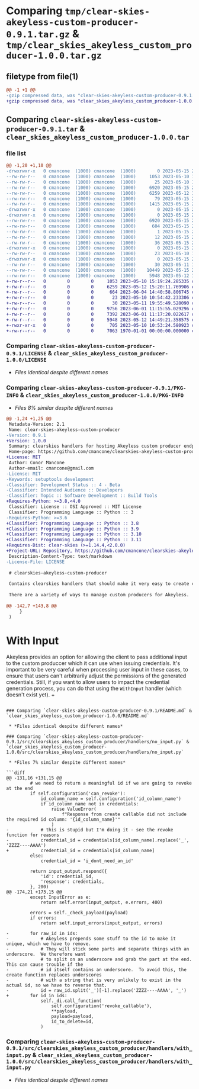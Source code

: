 # Comparing `tmp/clear-skies-akeyless-custom-producer-0.9.1.tar.gz` & `tmp/clear_skies_akeyless_custom_producer-1.0.0.tar.gz`

## filetype from file(1)

```diff
@@ -1 +1 @@
-gzip compressed data, was "clear-skies-akeyless-custom-producer-0.9.1.tar", last modified: Mon May 15 23:28:57 2023, max compression
+gzip compressed data, was "clear_skies_akeyless_custom_producer-1.0.0.tar", max compression
```

## Comparing `clear-skies-akeyless-custom-producer-0.9.1.tar` & `clear_skies_akeyless_custom_producer-1.0.0.tar`

### file list

```diff
@@ -1,20 +1,10 @@
-drwxrwxr-x   0 cmancone  (1000) cmancone  (1000)        0 2023-05-15 23:28:57.184132 clear-skies-akeyless-custom-producer-0.9.1/
--rw-rw-r--   0 cmancone  (1000) cmancone  (1000)     1053 2023-05-10 15:19:24.000000 clear-skies-akeyless-custom-producer-0.9.1/LICENSE
--rw-rw-r--   0 cmancone  (1000) cmancone  (1000)       25 2023-05-10 10:53:24.000000 clear-skies-akeyless-custom-producer-0.9.1/MANIFEST.in
--rw-rw-r--   0 cmancone  (1000) cmancone  (1000)     6920 2023-05-15 23:28:57.184132 clear-skies-akeyless-custom-producer-0.9.1/PKG-INFO
--rw-rw-r--   0 cmancone  (1000) cmancone  (1000)     6259 2023-05-12 15:20:11.000000 clear-skies-akeyless-custom-producer-0.9.1/README.md
--rw-rw-r--   0 cmancone  (1000) cmancone  (1000)       79 2023-05-15 23:28:57.184132 clear-skies-akeyless-custom-producer-0.9.1/setup.cfg
--rw-rw-r--   0 cmancone  (1000) cmancone  (1000)     1415 2023-05-15 23:26:56.000000 clear-skies-akeyless-custom-producer-0.9.1/setup.py
-drwxrwxr-x   0 cmancone  (1000) cmancone  (1000)        0 2023-05-15 23:28:57.180132 clear-skies-akeyless-custom-producer-0.9.1/src/
-drwxrwxr-x   0 cmancone  (1000) cmancone  (1000)        0 2023-05-15 23:28:57.184132 clear-skies-akeyless-custom-producer-0.9.1/src/clear_skies_akeyless_custom_producer.egg-info/
--rw-rw-r--   0 cmancone  (1000) cmancone  (1000)     6920 2023-05-15 23:28:57.000000 clear-skies-akeyless-custom-producer-0.9.1/src/clear_skies_akeyless_custom_producer.egg-info/PKG-INFO
--rw-rw-r--   0 cmancone  (1000) cmancone  (1000)      604 2023-05-15 23:28:57.000000 clear-skies-akeyless-custom-producer-0.9.1/src/clear_skies_akeyless_custom_producer.egg-info/SOURCES.txt
--rw-rw-r--   0 cmancone  (1000) cmancone  (1000)        1 2023-05-15 23:28:57.000000 clear-skies-akeyless-custom-producer-0.9.1/src/clear_skies_akeyless_custom_producer.egg-info/dependency_links.txt
--rw-rw-r--   0 cmancone  (1000) cmancone  (1000)       12 2023-05-15 23:28:57.000000 clear-skies-akeyless-custom-producer-0.9.1/src/clear_skies_akeyless_custom_producer.egg-info/requires.txt
--rw-rw-r--   0 cmancone  (1000) cmancone  (1000)       36 2023-05-15 23:28:57.000000 clear-skies-akeyless-custom-producer-0.9.1/src/clear_skies_akeyless_custom_producer.egg-info/top_level.txt
-drwxrwxr-x   0 cmancone  (1000) cmancone  (1000)        0 2023-05-15 23:28:57.184132 clear-skies-akeyless-custom-producer-0.9.1/src/clearskies_akeyless_custom_producer/
--rw-rw-r--   0 cmancone  (1000) cmancone  (1000)       23 2023-05-10 10:54:42.000000 clear-skies-akeyless-custom-producer-0.9.1/src/clearskies_akeyless_custom_producer/__init__.py
-drwxrwxr-x   0 cmancone  (1000) cmancone  (1000)        0 2023-05-15 23:28:57.184132 clear-skies-akeyless-custom-producer-0.9.1/src/clearskies_akeyless_custom_producer/handlers/
--rw-rw-r--   0 cmancone  (1000) cmancone  (1000)       30 2023-05-11 19:55:49.000000 clear-skies-akeyless-custom-producer-0.9.1/src/clearskies_akeyless_custom_producer/handlers/__init__.py
--rw-rw-r--   0 cmancone  (1000) cmancone  (1000)    10449 2023-05-15 23:26:29.000000 clear-skies-akeyless-custom-producer-0.9.1/src/clearskies_akeyless_custom_producer/handlers/no_input.py
--rw-rw-r--   0 cmancone  (1000) cmancone  (1000)     5948 2023-05-12 14:49:21.000000 clear-skies-akeyless-custom-producer-0.9.1/src/clearskies_akeyless_custom_producer/handlers/with_input.py
+-rw-r--r--   0        0        0     1053 2023-05-10 15:19:24.285335 clear_skies_akeyless_custom_producer-1.0.0/LICENSE
+-rw-r--r--   0        0        0     6259 2023-05-12 15:20:11.769906 clear_skies_akeyless_custom_producer-1.0.0/README.md
+-rw-r--r--   0        0        0      664 2023-06-04 14:40:58.806745 clear_skies_akeyless_custom_producer-1.0.0/pyproject.toml
+-rw-r--r--   0        0        0       23 2023-05-10 10:54:42.233306 clear_skies_akeyless_custom_producer-1.0.0/src/clearskies_akeyless_custom_producer/__init__.py
+-rw-r--r--   0        0        0       30 2023-05-11 19:55:49.528090 clear_skies_akeyless_custom_producer-1.0.0/src/clearskies_akeyless_custom_producer/handlers/__init__.py
+-rw-r--r--   0        0        0     9756 2023-06-01 11:15:55.029296 clear_skies_akeyless_custom_producer-1.0.0/src/clearskies_akeyless_custom_producer/handlers/no_input.py
+-rw-r--r--   0        0        0     7392 2023-06-01 11:17:20.022617 clear_skies_akeyless_custom_producer-1.0.0/src/clearskies_akeyless_custom_producer/handlers/no_input_test.py
+-rw-r--r--   0        0        0     5948 2023-05-12 14:49:21.358575 clear_skies_akeyless_custom_producer-1.0.0/src/clearskies_akeyless_custom_producer/handlers/with_input.py
+-rwxr-xr-x   0        0        0      705 2023-05-10 10:53:24.580923 clear_skies_akeyless_custom_producer-1.0.0/src/test.py
+-rw-r--r--   0        0        0     7063 1970-01-01 00:00:00.000000 clear_skies_akeyless_custom_producer-1.0.0/PKG-INFO
```

### Comparing `clear-skies-akeyless-custom-producer-0.9.1/LICENSE` & `clear_skies_akeyless_custom_producer-1.0.0/LICENSE`

 * *Files identical despite different names*

### Comparing `clear-skies-akeyless-custom-producer-0.9.1/PKG-INFO` & `clear_skies_akeyless_custom_producer-1.0.0/PKG-INFO`

 * *Files 8% similar despite different names*

```diff
@@ -1,24 +1,25 @@
 Metadata-Version: 2.1
 Name: clear-skies-akeyless-custom-producer
-Version: 0.9.1
+Version: 1.0.0
 Summary: clearskies handlers for hosting Akeyless custom producer endpoints
 Home-page: https://github.com/cmancone/clearskies-akeyless-custom-producer
+License: MIT
 Author: Conor Mancone
 Author-email: cmancone@gmail.com
-License: MIT
-Keywords: setuptools development
-Classifier: Development Status :: 4 - Beta
-Classifier: Intended Audience :: Developers
-Classifier: Topic :: Software Development :: Build Tools
+Requires-Python: >=3.8,<4.0
 Classifier: License :: OSI Approved :: MIT License
 Classifier: Programming Language :: Python :: 3
-Requires-Python: >=3.6
+Classifier: Programming Language :: Python :: 3.8
+Classifier: Programming Language :: Python :: 3.9
+Classifier: Programming Language :: Python :: 3.10
+Classifier: Programming Language :: Python :: 3.11
+Requires-Dist: clear-skies (>=1.14.4,<2.0.0)
+Project-URL: Repository, https://github.com/cmancone/clearskies-akeyless-custom-producer
 Description-Content-Type: text/markdown
-License-File: LICENSE
 
 # clearskies-akeyless-custom-producer
 
 Contains clearskies handlers that should make it very easy to create custom producers for Akeyless.
 
 There are a variety of ways to manage custom producers for Akeyless.  The strategy utilized in this library is aimed at creating a stateless set of producer endpoints.  This works because you can store a payload in the customer producer in Akeless, and then Akeyless will provide this to the custom producer endpoint when it calls them.  As a result, the custom producer endpoints make use of the data provided in the payload rather than storing any secrets themselves.  This dramatically simplifies management of the endpoints.  In addition, this removes the need to manage authentication and authorization.  The reason is because Akeyless will only call your endpoint and pass along the payload in the event that it received a properly authorized request.  Therefore, the payload will only be present for authorized users, and since the custom producer endpoints don't store any credentials on their own, they are incapable of fulfilling requests on their own without being called properly by Akeyless.
 
@@ -142,7 +143,8 @@
     }
 )
 ```
 
 # With Input
 
 Akeyless provides an option for allowing the client to pass additional input to the custom produccer which it can use when issuing credentials.  It's important to be very careful when processing user input in these cases, to ensure that users can't arbitrarily adjust the permissions of the generated credentials.  Still, if you want to allow users to impact the credential generation process, you can do that using the `WithInput` handler (which doesn't exist yet).
+
```

### Comparing `clear-skies-akeyless-custom-producer-0.9.1/README.md` & `clear_skies_akeyless_custom_producer-1.0.0/README.md`

 * *Files identical despite different names*

### Comparing `clear-skies-akeyless-custom-producer-0.9.1/src/clearskies_akeyless_custom_producer/handlers/no_input.py` & `clear_skies_akeyless_custom_producer-1.0.0/src/clearskies_akeyless_custom_producer/handlers/no_input.py`

 * *Files 7% similar despite different names*

```diff
@@ -131,16 +131,15 @@
         # we need to return a meaningful id if we are going to revoke at the end
         if self.configuration('can_revoke'):
             id_column_name = self.configuration('id_column_name')
             if id_column_name not in credentials:
                 raise ValueError(
                     f"Response from create callable did not include the required id column: '{id_column_name}'"
                 )
-            # this is stupid but I'm doing it - see the revoke function for reasons
-            credential_id = credentials[id_column_name].replace('_', 'ZZZZ----AAAA')
+            credential_id = credentials[id_column_name]
         else:
             credential_id = 'i_dont_need_an_id'
 
         return input_output.respond({
             'id': credential_id,
             'response': credentials,
         }, 200)
@@ -174,21 +173,15 @@
         except InputError as e:
             return self.error(input_output, e.errors, 400)
 
         errors = self._check_payload(payload)
         if errors:
             return self.input_errors(input_output, errors)
 
-        for raw_id in ids:
-            # Akeyless prepends some stuff to the id to make it unique, which we have to remove.
-            # They will stick some parts and separate things with an underscore.  We therefore want
-            # to split on an underscore and grab the part at the end.  This can cause trouble if the
-            # id itself contains an underscore.  To avoid this, the create function replaces underscores
-            # with a string that is very unlikely to exist in the actual id, so we have to reverse that.
-            id = raw_id.split('_')[-1].replace('ZZZZ----AAAA', '_')
+        for id in ids:
             self._di.call_function(
                 self.configuration('revoke_callable'),
                 **payload,
                 payload=payload,
                 id_to_delete=id,
             )
```

### Comparing `clear-skies-akeyless-custom-producer-0.9.1/src/clearskies_akeyless_custom_producer/handlers/with_input.py` & `clear_skies_akeyless_custom_producer-1.0.0/src/clearskies_akeyless_custom_producer/handlers/with_input.py`

 * *Files identical despite different names*

